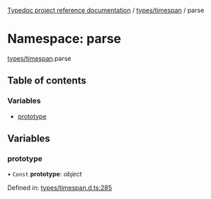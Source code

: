 [Typedoc project reference documentation](../README.md) / [types/timespan](types_timespan.md) / parse

# Namespace: parse

[types/timespan](types_timespan.md).parse

## Table of contents

### Variables

- [prototype](types_timespan.parse.md#prototype)

## Variables

### prototype

• `Const` **prototype**: *object*

Defined in: [types/timespan.d.ts:285](https://github.com/DocuWare/REST-Sample-TS/blob/6171aa8/src/types/timespan.d.ts#L285)
